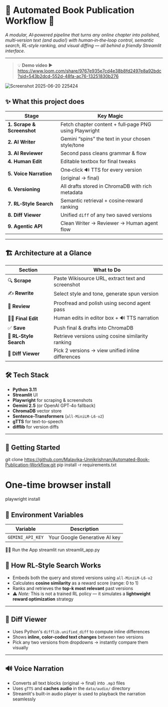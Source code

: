 # 📖 Automated Book Publication Workflow 🚀  
*A modular, AI‑powered pipeline that turns any online chapter into polished, multi‑version text (and audio!) with human‑in‑the‑loop control, semantic search, RL‑style ranking, and visual diffing — all behind a friendly Streamlit interface.*

---

> 💡 **Demo video** ▶️ https://www.loom.com/share/9767e935e7cd4e38b8fd2497e8a92bdc?sid=543b2dcd-552d-48fa-ac76-13251830b276


![Screenshot 2025-06-20 225424](https://github.com/user-attachments/assets/1db93dd5-82cf-48ea-9cdc-da54c0ca074b)

## ✨ What this project does

| Stage                    | Key Magic                                                       |
|--------------------------|------------------------------------------------------------------|
| **1. Scrape & Screenshot** | Fetch chapter content + full‑page PNG using Playwright          |
| **2. AI Writer**           | Gemini  “spins” the text in your chosen style/tone      |
| **3. AI Reviewer**         | Second pass cleans grammar & flow                              |
| **4. Human Edit**          | Editable textbox for final tweaks                              |
| **5. Voice Narration**     | One‑click 🔊 TTS for every version (original → final)           |
| **6. Versioning**          | All drafts stored in ChromaDB with rich metadata               |
| **7. RL‑Style Search**     | Semantic retrieval + cosine‑reward ranking                     |
| **8. Diff Viewer**         | Unified `diff` of any two saved versions                       |
| **9. Agentic API**         | Clean Writer → Reviewer → Human agent flow                     |


---

## 🏗 Architecture at a Glance

| Section               | What to Do                                                     |
|------------------------|----------------------------------------------------------------|
| 🔍 **Scrape**          | Paste Wikisource URL, extract text and screenshot             |
| ✍️ **Rewrite**         | Select style and tone, generate spun version                  |
| 🧠 **Review**          | Proofread and polish using second agent pass                  |
| 🧑‍💻 **Final Edit**     | Human edits in editor box + 🔊 TTS narration                   |
| ✅ **Save**            | Push final & drafts into ChromaDB                             |
| 🔎 **RL‑Style Search** | Retrieve versions using cosine similarity ranking             |
| 🧬 **Diff Viewer**     | Pick 2 versions → view unified inline differences              |






## 🛠 Tech Stack

- **Python 3.11**
- **Streamlit** UI
- **Playwright** for scraping & screenshots
- **Gemini 2.5** (or OpenAI GPT‑4o fallback)
- **ChromaDB** vector store
- **Sentence-Transformers** (`all‑MiniLM‑L6‑v2`)
- **gTTS** for text-to-speech
- **difflib** for version diffs

---

## 🚀 Getting Started


git clone https://github.com/Malavika-Unnikrishnan/Automated-Book-Publication-Workflow.git
pip install -r requirements.txt

# One-time browser install
playwright install

## 🔐 Environment Variables

| Variable         | Description                               |
|------------------|-------------------------------------------|
| `GEMINI_API_KEY` | Your Google Generative AI key             |

🏃‍♂️ Run the App
streamlit run streamlit_app.py




## 🔬 How RL‑Style Search Works

- Embeds both the query and stored versions using `all-MiniLM-L6-v2`
- Calculates **cosine similarity** as a reward score (range: 0 to 1)
- Ranks and retrieves the **top‑k most relevant** past versions
- ⚠️ *Note:* This is not a trained RL policy — it simulates a **lightweight reward optimization** strategy

---

## 🧠 Diff Viewer

- Uses Python's `difflib.unified_diff` to compute inline differences
- Shows **inline, color-coded text changes** between two versions
- Pick any two versions from dropdowns → instantly compare them visually

---

## 🔊 Voice Narration

- Converts all text blocks (original → final) into `.mp3` files
- Uses `gTTS` and **caches audio** in the `data/audio/` directory
- Streamlit's built-in audio player is used to playback the narration seamlessly







